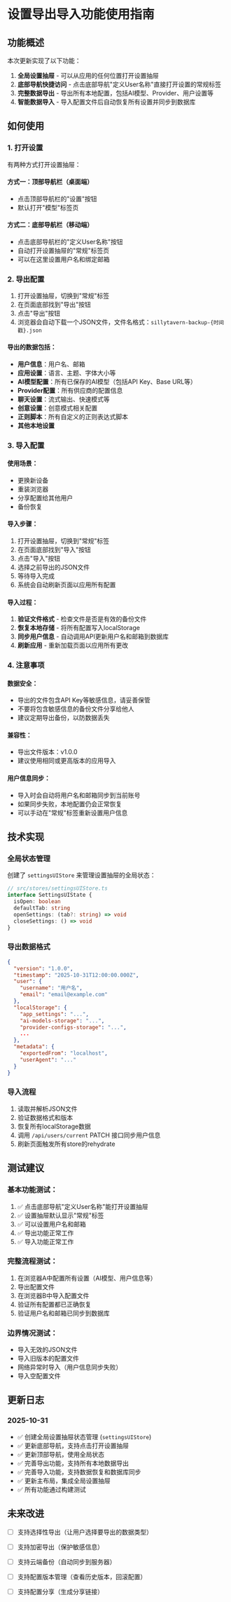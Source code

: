 # 设置导出导入功能使用指南

## 功能概述

本次更新实现了以下功能：

1. **全局设置抽屉** - 可以从应用的任何位置打开设置抽屉
2. **底部导航快捷访问** - 点击底部导航"定义User名称"直接打开设置的常规标签
3. **完整数据导出** - 导出所有本地配置，包括AI模型、Provider、用户设置等
4. **智能数据导入** - 导入配置文件后自动恢复所有设置并同步到数据库

## 如何使用

### 1. 打开设置

有两种方式打开设置抽屉：

#### 方式一：顶部导航栏（桌面端）
- 点击顶部导航栏的"设置"按钮
- 默认打开"模型"标签页

#### 方式二：底部导航栏（移动端）
- 点击底部导航栏的"定义User名称"按钮
- 自动打开设置抽屉的"常规"标签页
- 可以在这里设置用户名和绑定邮箱

### 2. 导出配置

1. 打开设置抽屉，切换到"常规"标签
2. 在页面底部找到"导出"按钮
3. 点击"导出"按钮
4. 浏览器会自动下载一个JSON文件，文件名格式：`sillytavern-backup-{时间戳}.json`

#### 导出的数据包括：

- **用户信息**：用户名、邮箱
- **应用设置**：语言、主题、字体大小等
- **AI模型配置**：所有已保存的AI模型（包括API Key、Base URL等）
- **Provider配置**：所有供应商的配置信息
- **聊天设置**：流式输出、快速模式等
- **创意设置**：创意模式相关配置
- **正则脚本**：所有自定义的正则表达式脚本
- **其他本地设置**

### 3. 导入配置

#### 使用场景：
- 更换新设备
- 重装浏览器
- 分享配置给其他用户
- 备份恢复

#### 导入步骤：

1. 打开设置抽屉，切换到"常规"标签
2. 在页面底部找到"导入"按钮
3. 点击"导入"按钮
4. 选择之前导出的JSON文件
5. 等待导入完成
6. 系统会自动刷新页面以应用所有配置

#### 导入过程：

1. **验证文件格式** - 检查文件是否是有效的备份文件
2. **恢复本地存储** - 将所有配置写入localStorage
3. **同步用户信息** - 自动调用API更新用户名和邮箱到数据库
4. **刷新应用** - 重新加载页面以应用所有更改

### 4. 注意事项

#### 数据安全：
- 导出的文件包含API Key等敏感信息，请妥善保管
- 不要将包含敏感信息的备份文件分享给他人
- 建议定期导出备份，以防数据丢失

#### 兼容性：
- 导出文件版本：v1.0.0
- 建议使用相同或更高版本的应用导入

#### 用户信息同步：
- 导入时会自动将用户名和邮箱同步到当前账号
- 如果同步失败，本地配置仍会正常恢复
- 可以手动在"常规"标签重新设置用户信息

## 技术实现

### 全局状态管理

创建了 `settingsUIStore` 来管理设置抽屉的全局状态：

```typescript
// src/stores/settingsUIStore.ts
interface SettingsUIState {
  isOpen: boolean
  defaultTab: string
  openSettings: (tab?: string) => void
  closeSettings: () => void
}
```

### 导出数据格式

```json
{
  "version": "1.0.0",
  "timestamp": "2025-10-31T12:00:00.000Z",
  "user": {
    "username": "用户名",
    "email": "email@example.com"
  },
  "localStorage": {
    "app_settings": "...",
    "ai-models-storage": "...",
    "provider-configs-storage": "...",
    ...
  },
  "metadata": {
    "exportedFrom": "localhost",
    "userAgent": "..."
  }
}
```

### 导入流程

1. 读取并解析JSON文件
2. 验证数据格式和版本
3. 恢复所有localStorage数据
4. 调用 `/api/users/current` PATCH 接口同步用户信息
5. 刷新页面触发所有store的rehydrate

## 测试建议

### 基本功能测试：

1. ✅ 点击底部导航"定义User名称"能打开设置抽屉
2. ✅ 设置抽屉默认显示"常规"标签
3. ✅ 可以设置用户名和邮箱
4. ✅ 导出功能正常工作
5. ✅ 导入功能正常工作

### 完整流程测试：

1. 在浏览器A中配置所有设置（AI模型、用户信息等）
2. 导出配置文件
3. 在浏览器B中导入配置文件
4. 验证所有配置都已正确恢复
5. 验证用户名和邮箱已同步到数据库

### 边界情况测试：

- 导入无效的JSON文件
- 导入旧版本的配置文件
- 网络异常时导入（用户信息同步失败）
- 导入空配置文件

## 更新日志

### 2025-10-31

- ✅ 创建全局设置抽屉状态管理 (`settingsUIStore`)
- ✅ 更新底部导航，支持点击打开设置抽屉
- ✅ 更新顶部导航，使用全局状态
- ✅ 完善导出功能，支持所有本地数据导出
- ✅ 完善导入功能，支持数据恢复和数据库同步
- ✅ 更新主布局，集成全局设置抽屉
- ✅ 所有功能通过构建测试

## 未来改进

- [ ] 支持选择性导出（让用户选择要导出的数据类型）
- [ ] 支持加密导出（保护敏感信息）
- [ ] 支持云端备份（自动同步到服务器）
- [ ] 支持配置版本管理（查看历史版本，回滚配置）
- [ ] 支持配置分享（生成分享链接）

